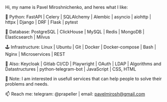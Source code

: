 Hi, my name is Pavel Miroshnichenko, and heres what I like:

🐍 Python: FastAPI | Celery | SQLAlchemy | Alembic | asyncio | aiohttp | httpx | Django | DRF | Flask | pytest

💾 Database: PostgreSQL | ClickHouse | MySQL | Redis | MongoDB | Elasticsearch | Milvus

🕹️ Infrastructure: Linux | Ubuntu | Git | Docker | Docker-compose | Bash | Nginx | Microservices | REST

🍪 Also: Keycloak | Gitlab CI/CD | Playwright | OAuth | LDAP | Algorithms and Datastructures | python-telegram-bot | JavaScript | CSS, HTML

🌱 Note: I am interested in usefull services that can help people to solve their problems and needs.

📫 Reach me: telegram: @prapeller | email: pavelmirosh@gmail.com
